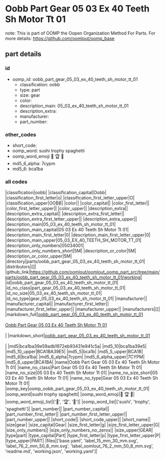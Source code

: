 # Oobb Part Gear 05 03 Ex 40 Teeth Sh Motor Tt 01  

note: This is part of OOMP the Oopen Organization Method For Parts. For more details: https://github.com/oomlout/oomp_base

##  part details





### id
* oomp_id: oobb_part_gear_05_03_ex_40_teeth_sh_motor_tt_01
  * classification: oobb
  * type: part
  * size: gear
  * color: 
  * description_main: 05_03_ex_40_teeth_sh_motor_tt_01
  * description_extra: 
  * manufacturer: 
  * part_number: 

### other_codes
* short_code: 
* oomp_word: sushi trophy spaghetti
* oomp_word_emoji :sushi: :trophy: :spaghetti:
* md5_6_alpha: 7cypm
* md5_6: bca1ba

### all codes 
|classification|oobb|
|classification_capital|Oobb|
|classification_first_letter|o|
|classification_first_letter_upper|O|
|classification_upper|OOBB|
|color||
|color_capital||
|color_first_letter||
|color_first_letter_upper||
|color_upper||
|description_extra||
|description_extra_capital||
|description_extra_first_letter||
|description_extra_first_letter_upper||
|description_extra_upper||
|description_main|05_03_ex_40_teeth_sh_motor_tt_01|
|description_main_capital|05 03 Ex 40 Teeth Sh Motor Tt 01|
|description_main_first_letter|0|
|description_main_first_letter_upper|0|
|description_main_upper|05_03_EX_40_TEETH_SH_MOTOR_TT_01|
|description_only_numbers|05034001|
|description_only_numbers_short|5M|
|description_or_color|5M|
|description_or_color_upper|5M|
|directory|parts/oobb_part_gear_05_03_ex_40_teeth_sh_motor_tt_01|
|distributors|[]|
|github_link|https://github.com/oomlout/oomlout_oomp_part_src/tree/main/parts/oobb_part_gear_05_03_ex_40_teeth_sh_motor_tt_01/working|
|id|oobb_part_gear_05_03_ex_40_teeth_sh_motor_tt_01|
|id_no_class|part_gear_05_03_ex_40_teeth_sh_motor_tt_01|
|id_no_size|05_03_ex_40_teeth_sh_motor_tt_01|
|id_no_type|gear_05_03_ex_40_teeth_sh_motor_tt_01|
|manufacturer||
|manufacturer_capital||
|manufacturer_first_letter||
|manufacturer_first_letter_upper||
|manufacturer_upper||
|manufacturers|[]|
|markdown_full|[oobb_part_gear_05_03_ex_40_teeth_sh_motor_tt_01](https://github.com/oomlout/oomlout_oomp_part_src/tree/main/parts/oobb_part_gear_05_03_ex_40_teeth_sh_motor_tt_01/working)<br>[](https://github.com/oomlout/oomlout_oomp_part_src/tree/main/parts/oobb_part_gear_05_03_ex_40_teeth_sh_motor_tt_01/working)<br>[Oobb Part Gear 05 03 Ex 40 Teeth Sh Motor Tt 01](https://github.com/oomlout/oomlout_oomp_part_src/tree/main/parts/oobb_part_gear_05_03_ex_40_teeth_sh_motor_tt_01/working)<br><br>|
|markdown_short|[oobb_part_gear_05_03_ex_40_teeth_sh_motor_tt_01](https://github.com/oomlout/oomlout_oomp_part_src/tree/main/parts/oobb_part_gear_05_03_ex_40_teeth_sh_motor_tt_01/working)<br><br>|
|md5|bca1ba39e59adb1972eb93431e941c5a|
|md5_10|bca1ba39e5|
|md5_10_upper|BCA1BA39E5|
|md5_5|bca1b|
|md5_5_upper|BCA1B|
|md5_6|bca1ba|
|md5_6_alpha|7cypm|
|md5_6_alpha_upper|7CYPM|
|md5_6_upper|BCA1BA|
|name|Oobb Part Gear 05 03 Ex 40 Teeth Sh Motor Tt 01|
|name_no_class|Part Gear 05 03 Ex 40 Teeth Sh Motor Tt 01|
|name_no_size|05 03 Ex 40 Teeth Sh Motor Tt 01|
|name_no_size_short|05 03 Ex 40 Teeth Sh Motor Tt 01|
|name_no_type|Gear 05 03 Ex 40 Teeth Sh Motor Tt 01|
|oomp_key|oomp_oobb_part_gear_05_03_ex_40_teeth_sh_motor_tt_01|
|oomp_word|sushi trophy spaghetti|
|oomp_word_emoji|:sushi: :trophy: :spaghetti:|
|oomp_word_emoji_list|[':sushi:', ':trophy:', ':spaghetti:']|
|oomp_word_list|['sushi', 'trophy', 'spaghetti']|
|part_number||
|part_number_capital||
|part_number_first_letter||
|part_number_first_letter_upper||
|part_number_upper||
|short_code||
|short_code_upper||
|short_name||
|size|gear|
|size_capital|Gear|
|size_first_letter|g|
|size_first_letter_upper|G|
|size_only_numbers||
|size_only_numbers_no_zeros||
|size_upper|GEAR|
|type|part|
|type_capital|Part|
|type_first_letter|p|
|type_first_letter_upper|P|
|type_upper|PART|
|files|['base.yaml', 'label_15_mm_30_mm.svg', 'label_76_2_mm_50_8_mm.svg', 'label_oomlout_76_2_mm_50_8_mm.svg', 'readme.md', 'working.json', 'working.yaml']|
